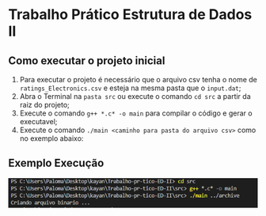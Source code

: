 # Trabalho Prático Estrutura de Dados II

## Como executar o projeto inicial

1. Para executar o projeto é necessário que o arquivo csv tenha o nome de `ratings_Electronics.csv` e esteja na mesma pasta que o `input.dat`;
2. Abra o Terminal na `pasta src` ou execute o comando `cd src` a partir da raiz do projeto;
3. Execute o comando `g++ *.c* -o main` para compilar o código e gerar o executavel;
4. Execute o comando `./main <caminho para pasta do arquivo csv>` como no exemplo abaixo:

## Exemplo Execução
<img src="https://raw.githubusercontent.com/Kaymartins/Trabalho-pr-tico-ED-II/main/images/exemplo.png?token=GHSAT0AAAAAAB3HBSPGB2BIAXTFD6GGRK7EY3UHTPA">

